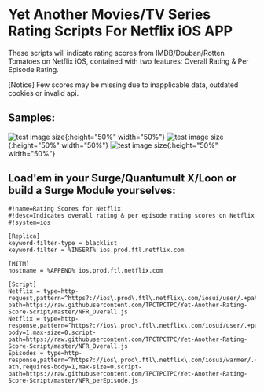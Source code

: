 # Yet Another Movies/TV Series Rating Scripts For Netflix iOS APP
These scripts will indicate rating scores from IMDB/Douban/Rotten Tomatoes on Netflix iOS, contained with two features: Overall Rating & Per Episode Rating.

[Notice] Few scores may be missing due to inapplicable data, outdated cookies or invalid api.

## Samples:
![test image size](url){:height="50%" width="50%"}
![test image size](https://raw.githubusercontent.com/TPCTPCTPC/Yet-Another-Rating-Score-Script/master/Display%20Samples/TV_Series.jpg "TV Series"){:height="50%" width="50%"}
![test image size](https://raw.githubusercontent.com/TPCTPCTPC/Yet-Another-Rating-Score-Script/master/Display%20Samples/Movies.jpg "Movies"){:height="50%" width="50%"}


## Load'em in your Surge/Quantumult X/Loon or build a Surge Module yourselves:
```properties
#!name=Rating Scores for Netflix
#!desc=Indicates overall rating & per episode rating scores on Netflix
#!system=ios

[Replica]
keyword-filter-type = blacklist
keyword-filter = %INSERT% ios.prod.ftl.netflix.com

[MITM]
hostname = %APPEND% ios.prod.ftl.netflix.com

[Script]
Netflix = type=http-request,pattern=^https?://ios\.prod\.ftl\.netflix\.com/iosui/user/.+path=%5B%22videos%22%2C%\d+%22%2C%22summary%22%5D,script-path=https://raw.githubusercontent.com/TPCTPCTPC/Yet-Another-Rating-Score-Script/master/NFR_Overall.js
Netflix = type=http-response,pattern=^https?://ios\.prod\.ftl\.netflix\.com/iosui/user/.+path=%5B%22videos%22%2C%\d+%22%2C%22summary%22%5D,requires-body=1,max-size=0,script-path=https://raw.githubusercontent.com/TPCTPCTPC/Yet-Another-Rating-Score-Script/master/NFR_Overall.js
Episodes = type=http-response,pattern=^https?://ios\.prod\.ftl\.netflix\.com/iosui/warmer/.+type=show-ath,requires-body=1,max-size=0,script-path=https://raw.githubusercontent.com/TPCTPCTPC/Yet-Another-Rating-Score-Script/master/NFR_perEpisode.js
```
